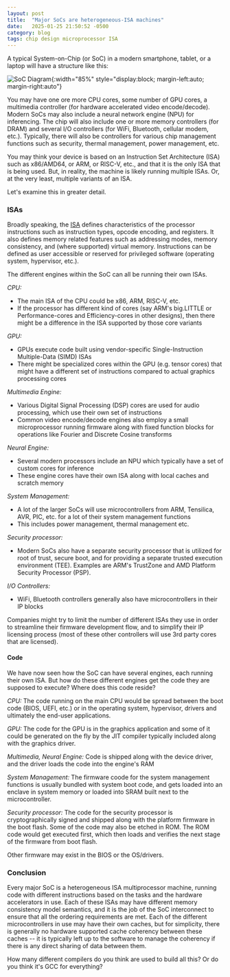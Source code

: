 ```yaml
---
layout: post
title:  "Major SoCs are heterogeneous-ISA machines"
date:   2025-01-25 21:50:52 -0500
category: blog
tags: chip design microprocessor ISA 
---
```


A typical System-on-Chip (or SoC) in a modern smartphone, tablet, or a laptop will have a structure like this:  
  

![SoC Diagram](https://i.imgur.com/2FXgNkk.png){:width="85%" style="display:block; margin-left:auto; margin-right:auto"}

  
You may have one ore more CPU cores, some number of GPU cores, a multimedia controller (for hardware accelerated video encode/decode). Modern SoCs may also include a neural network engine (NPU) for inferencing. The chip will also include one or more memory controllers (for DRAM) and several I/O controllers (for WiFi, Bluetooth, cellular modem, etc.). Typically, there will also be controllers for various chip management functions such as security, thermal management, power management, etc.

You may think your device is based on an Instruction Set Architecture (ISA) such as x86/AMD64, or ARM, or RISC-V, etc., and that it is the only ISA that is being used. But, in reality, the machine is likely running multiple ISAs. Or, at the very least, multiple variants of an ISA.

Let's examine this in greater detail.
	
### ISAs ###

Broadly speaking, the [ISA](https://en.wikipedia.org/wiki/Instruction_set_architecture "Instruction Set Architecture") defines characteristics of the processor instructions such as instruction types, opcode encoding, and registers. It also defines memory related features such as addressing modes, memory consistency, and (where supported) virtual memory. Instructions can be defined as user accessible or reserved for privileged software (operating system, hypervisor, etc.). 

The different engines within the SoC can all be running their own ISAs. 

*CPU:*
* The main ISA of the CPU could be x86, ARM, RISC-V, etc.
* If the processor has different kind of cores (say ARM's big.LITTLE or Performance-cores and Efficiency-cores in other designs), then there might be a difference in the ISA supported by those core variants

*GPU:*
* GPUs execute code built using vendor-specific Single-Instruction Multiple-Data (SIMD) ISAs
* There might be specialized cores within the GPU (e.g. tensor cores) that might have a different set of instructions compared to actual graphics processing cores

*Multimedia Engine:*
* Various Digital Signal Processing (DSP) cores are used for audio processing, which use their own set of instructions
* Common video encode/decode engines also employ a small microprocessor running firmware along with fixed function blocks for operations like Fourier and Discrete Cosine transforms

*Neural Engine:*
* Several modern processors include an NPU which typically have a set of custom cores for inference
* These engine cores have their own ISA along with local caches and scratch memory

*System Management:*
* A lot of the larger SoCs will use microcontrollers from ARM, Tensilica, AVR, PIC, etc. for a lot of their system management functions
* This includes power management, thermal management etc.

*Security processor:*
* Modern SoCs also have a separate security processor that is utilized for root of trust, secure boot, and for providing a separate trusted execution environment (TEE). Examples are ARM's TrustZone and AMD Platform Security Processor (PSP).

*I/O Controllers:*
* WiFi, Bluetooth controllers generally also have microcontrollers in their IP blocks

Companies might try to limit the number of different ISAs they use in order to streamline their firmware development flow, and to simplify their IP licensing process (most of these other controllers will use 3rd party cores that are licensed).

#### Code ####

We have now seen how the SoC can have several engines, each running their own ISA. But how do these different engines get the code they are supposed to execute? Where does this code reside?

*CPU:*
The code running on the main CPU would be spread between the boot code (BIOS, UEFI, etc.) or in the operating system, hypervisor, drivers and ultimately the end-user applications.

*GPU:*
The code for the GPU is in the graphics application and some of it could be generated on the fly by the JIT compiler typically included along with the graphics driver.

*Multimedia, Neural Engine:*
Code is shipped along with the device driver, and the driver loads the code into the engine's RAM

*System Management:*
The firmware coode for the system management functions is usually bundled with system boot code, and gets loaded into an enclave in system memory or loaded into SRAM built next to the microcontroller.

*Security processor:*
The code for the security processor is cryptographically signed and shipped along with the platform firmware in the boot flash. Some of the code may also be etched in ROM. The ROM code would get executed first, which then loads and verifies the next stage of the firmware from boot flash.

Other firmware may exist in the BIOS or the OS/drivers.


### Conclusion ###

Every major SoC is a heterogeneous ISA multiprocessor machine, running code with different instructions based on the tasks and the hardware accelerators in use. Each of these ISAs may have different memory consistency model semantics, and it is the job of the SoC interconnect to ensure that all the ordering requirements are met. Each of the different microcontrollers in use may have their own caches, but for simplicity, there is generally no hardware supported cache coherency between these caches -- it is typically left up to the software to manage the coherency if there is any direct sharing of data between them.

How many different compilers do you think are used to build all this? Or do you think it's GCC for everything?
